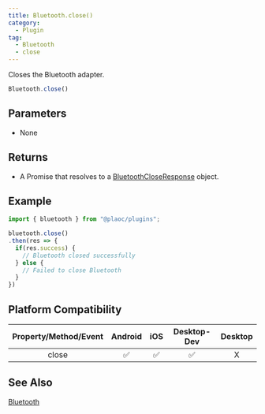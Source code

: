```yaml
---
title: Bluetooth.close()
category:
  - Plugin
tag:
  - Bluetooth
  - close
---
```


Closes the Bluetooth adapter.

```js
Bluetooth.close()  
```

## Parameters

- None

## Returns

- A Promise that resolves to a [BluetoothCloseResponse](../../interface/bluetooth-close-response.md) object.  

## Example

```js
import { bluetooth } from "@plaoc/plugins";

bluetooth.close()
.then(res => {
  if(res.success) {
    // Bluetooth closed successfully
  } else {
    // Failed to close Bluetooth
  }
})
```

## Platform Compatibility

| Property/Method/Event | Android | iOS | Desktop-Dev | Desktop |
|:---------------------:|:-------:|:---:|:-----------:|:-------:|
| close                 | ✅      | ✅  | ✅          | X       |  

## See Also

[Bluetooth](./index.md)
